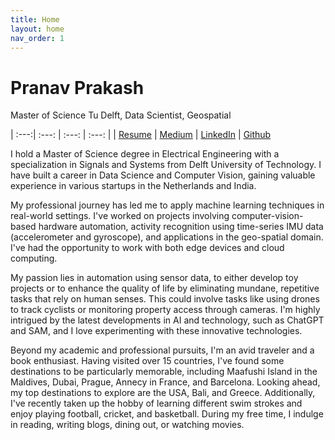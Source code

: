 ```yaml
---
title: Home
layout: home
nav_order: 1
---
```

# Pranav Prakash
Master of Science Tu Delft, Data Scientist, Geospatial

| :---:| :---: | :---: | :---: |
| [Resume](CV_pranav.pdf) | [Medium](https://medium.com/@dantebhai)  |  [LinkedIn](https://www.linkedin.com/in/pranav-prakash-10379398/) | [Github](https://github.com/pranavmyname)


I hold a Master of Science degree in Electrical Engineering with a specialization in Signals and Systems from Delft University of Technology. I have built a career in Data Science and Computer Vision, gaining valuable experience in various startups in the Netherlands and India.

My professional journey has led me to apply machine learning techniques in real-world settings. I've worked on projects involving computer-vision-based hardware automation, activity recognition using time-series IMU data (accelerometer and gyroscope), and applications in the geo-spatial domain. I've had the opportunity to work with both edge devices and cloud computing.

My passion lies in automation using sensor data, to either develop toy projects or to enhance the quality of life by eliminating mundane, repetitive tasks that rely on human senses. This could involve tasks like using drones to track cyclists or monitoring property access through cameras. I'm highly intrigued by the latest developments in AI and technology, such as ChatGPT and SAM, and I love experimenting with these innovative technologies.

Beyond my academic and professional pursuits, I'm an avid traveler and a book enthusiast. Having visited over 15 countries, I've found some destinations to be particularly memorable, including Maafushi Island in the Maldives, Dubai, Prague, Annecy in France, and Barcelona. Looking ahead, my top destinations to explore are the USA, Bali, and Greece. Additionally, I've recently taken up the hobby of learning different swim strokes and enjoy playing football, cricket, and basketball. During my free time, I indulge in reading, writing blogs, dining out, or watching movies.



[Just the Docs]: https://just-the-docs.github.io/just-the-docs/
[GitHub Pages]: https://docs.github.com/en/pages
[README]: https://github.com/just-the-docs/just-the-docs-template/blob/main/README.md
[Jekyll]: https://jekyllrb.com
[GitHub Pages / Actions workflow]: https://github.blog/changelog/2022-07-27-github-pages-custom-github-actions-workflows-beta/
[use this template]: https://github.com/just-the-docs/just-the-docs-template/generate

